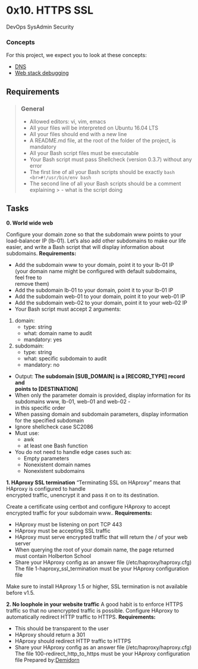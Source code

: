 # 0x10. HTTPS SSL
DevOps  SysAdmin  Security

### Concepts
For this project, we expect you to look at these concepts:
- [DNS](https://intranet.alxswe.com/concepts/12)
- [Web stack debugging](https://intranet.alxswe.com/concepts/68)

## Requirements
> ### General
> - Allowed editors: vi, vim, emacs
> - All your files will be interpreted on Ubuntu 16.04 LTS
> - All your files should end with a new line
> - A README.md file, at the root of the folder of the project, is mandatory
> - All your Bash script files must be executable
> - Your Bash script must pass Shellcheck (version 0.3.7) without any error
> - The first line of all your Bash scripts should be exactly ```bash <br>#!/usr/bin/env bash```
> - The second line of all your Bash scripts should be a comment explaining > - what is the script doing

## Tasks
**0. World wide web**

Configure your domain zone so that the subdomain www points to your <br>load-balancer IP (lb-01). Let’s also add other subdomains to make our life <br>easier, and write a Bash script that will display information about subdomains.
**Requirements:**
- Add the subdomain www to your domain, point it to your lb-01 IP <br>(your domain name might be configured with default subdomains, <br>feel free to<br> remove them)
- Add the subdomain lb-01 to your domain, point it to your lb-01 IP
- Add the subdomain web-01 to your domain, point it to your web-01 IP
- Add the subdomain web-02 to your domain, point it to your web-02 IP
- Your Bash script must accept 2 arguments:
1. domain:
	- type: string
	- what: domain name to audit
	- mandatory: yes
2. subdomain:
	- type: string
	- what: specific subdomain to audit
	- mandatory: no
- Output: __The subdomain [SUB_DOMAIN] is a [RECORD_TYPE] record and<br> points to [DESTINATION]__
- When only the parameter domain is provided, display information for its<br> subdomains www, lb-01, web-01 and web-02 - <br>in this specific order
- When passing domain and subdomain parameters, display information<br> for the specified subdomain
- Ignore shellcheck case SC2086
- Must use:
	- awk
	- at least one Bash function
- You do not need to handle edge cases such as:
	- Empty parameters
	- Nonexistent domain names
	- Nonexistent subdomains

**1. HAproxy SSL termination**
“Terminating SSL on HAproxy” means that HAproxy is configured to handle<br> encrypted traffic, unencrypt it and pass it on to its destination.

Create a certificate using certbot and configure HAproxy to accept <br>encrypted traffic for your subdomain www..
**Requirements:**
- HAproxy must be listening on port TCP 443
- HAproxy must be accepting SSL traffic
- HAproxy must serve encrypted traffic that will return the / of your web server
- When querying the root of your domain name, the page returned<br>must contain Holberton School
- Share your HAproxy config as an answer file (/etc/haproxy/haproxy.cfg)
The file 1-haproxy_ssl_termination must be your HAproxy configuration file

Make sure to install HAproxy 1.5 or higher, SSL termination is not available before v1.5.

**2. No loophole in your website traffic**
A good habit is to enforce HTTPS traffic so that no unencrypted traffic is possible. Configure HAproxy to automatically redirect HTTP traffic to HTTPS.
**Requirements:**
- This should be transparent to the user
- HAproxy should return a 301
- HAproxy should redirect HTTP traffic to HTTPS
- Share your HAproxy config as an answer file (/etc/haproxy/haproxy.cfg)
The file 100-redirect_http_to_https must be your HAproxy configuration file
Prepared by:[Demidorn](https://github.com/Demidorn/alx-system_engineering-devops/tree/master/0x10-https_ssl)
